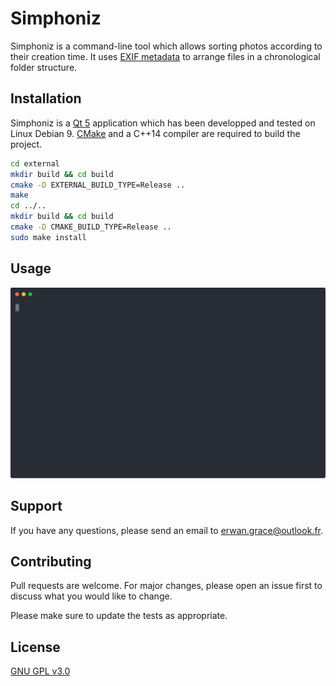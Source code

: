# Simphoniz

Simphoniz is a command-line tool which allows sorting photos according to their creation time. It
uses [EXIF metadata](https://en.wikipedia.org/wiki/Exif) to arrange files in a chronological folder
structure.

## Installation

Simphoniz is a [Qt 5](https://www.qt.io/) application which has been developped and tested on Linux
Debian 9. [CMake](https://cmake.org/) and a C++14 compiler are required to build the project.

```bash
cd external
mkdir build && cd build
cmake -D EXTERNAL_BUILD_TYPE=Release ..
make
cd ../..
mkdir build && cd build
cmake -D CMAKE_BUILD_TYPE=Release ..
sudo make install
```

## Usage

<p align="center">
    <img src="resources/images/demo.svg?sanitize=true" alt="simphoniz demo" />
</p>

## Support

If you have any questions, please send an email to <erwan.grace@outlook.fr>.

## Contributing

Pull requests are welcome. For major changes, please open an issue first to discuss what you would
like to change.

Please make sure to update the tests as appropriate.

## License

[GNU GPL v3.0](https://choosealicense.com/licenses/gpl-3.0/)

